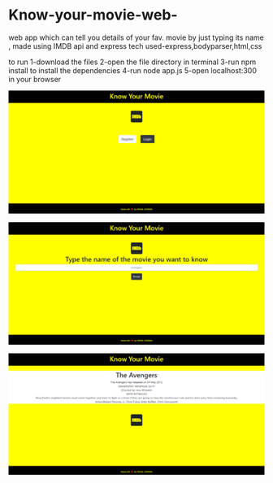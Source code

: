 # Know-your-movie-web-
web app which can tell you details of your fav. movie by just typing its name , made using IMDB api and express
tech used-express,bodyparser,html,css

to run 
1-download the files 
2-open the file directory in terminal
3-run npm install to install the dependencies
4-run node app.js
5-open localhost:300 in your browser

![alt text](https://github.com/veeralsharma/Know-your-movie-web-/blob/master/Login.PNG)


![alt text](https://github.com/veeralsharma/Know-your-movie-web-/blob/master/home.PNG)



![alt text](https://github.com/veeralsharma/Know-your-movie-web-/blob/master/result.PNG)
